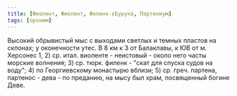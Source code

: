 ```yaml
---
title: [Феолент, Фиолент, Феленк-❮Бурун❯, Партениум]
tags: [ороним]
---
```


Высокий обрывистый мыс с выходами светлых и темных пластов на склонах; у
оконечности утес. В 8 км к З от Балаклавы, к ЮВ от м. Херсонес 1, 2) ср. итал.
виоленте - неистовый - около него часты морские волнения; 3) ср. тюрк. филенк -
"скат для спуска судов на воду"; 4) по Георгиевскому монастырю вблизи; 5) ср.
греч. партена, партенос - дева - по преданию, на мысу был храм, посвященный
богине Деве.
